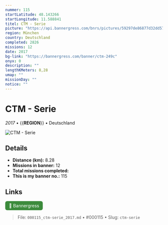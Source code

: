 ```yaml
---
nummer: 115
startLatitude: 48.143266
startLongitude: 11.588841
titel: CTM - Serie
picture: "https://api.bannergress.com/bnrs/pictures/59297de86877d32dd5738ca20ce7816e"
region: München
country: Deutschland
completed: 2826
missions: 12
date: 2017
bg-link: "https://bannergress.com/banner/ctm-249c"
onyx: 0
description: ""
lengthKMeters: 8,28
umap: ""
missionDay: ""
notice: ""
---
```

# CTM - Serie

*2017* • {{__REGION__}} • Deutschland

![CTM - Serie](https://api.bannergress.com/bnrs/pictures/59297de86877d32dd5738ca20ce7816e)



## Details
- **Distance (km):** 8.28
- **Missions in banner:** 12
- **Total missions completed:** 
- **This is my banner no.:** 115





## Links
<a href="https://bannergress.com/banner/ctm-249c" target="_blank" style="display:inline-block;margin-right:8px;padding:6px 12px;background:#3c8b3c;color:#fff;text-decoration:none;border-radius:6px;">🔗 Bannergress</a>



> File: `000115_ctm-serie_2017.md` • #000115 • Slug: `ctm-serie`
